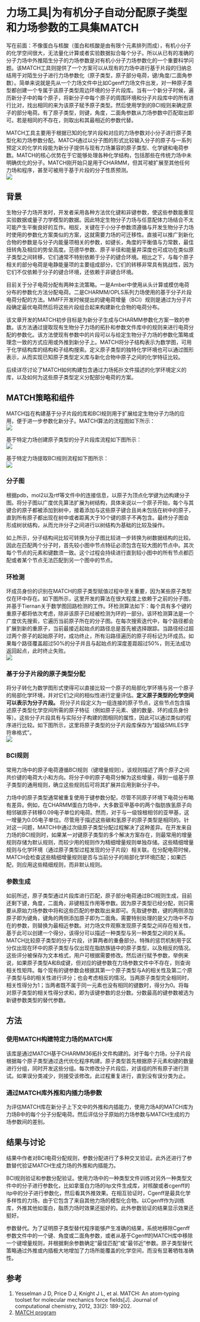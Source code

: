 # 力场工具|为有机分子自动分配原子类型和力场参数的工具集MATCH
写在前面：不像蛋白与核酸（蛋白和核酸是由有限个元素排列而成），有机小分子的化学空间很大，无法量化计算或者实验数据拟合每个分子。所以从已有的准确的分子力场中外推陌生分子的力场参数是对有机小分子力场参数化的一个重要科学问题。该MATCH工具则提供了一个方案可以从现有的力场中进行基于片段的归纳总结用于对陌生分子进行力场参数化（原子类型，原子部分电荷，键/角度/二面角参数）。简单来说就是先从一个力场文件中比如Cgenff力场文件出发，对一种原子类型都创建一个专属于该原子类型周边环境的分子片段库。当有一个新分子时候，遍历新分子中的每个原子，将新分子中每个原子的周围环境和分子片段库中的所有进行比对，找出相同的来为该原子赋予原子类型。然后使用学到的BCI规则来确定原子的部分电荷。有了原子类型，则键，角度，二面角参数从力场参数中匹配取出即可。若是相同的不存在，则取出和其最相近的参数代替。  

MATCH工具主要用于根据已知的化学片段和对应的力场参数对小分子进行原子类型化和力场参数分配。MATCH通过以分子图的形式比较输入分子的原子与一系列预定义的化学片段能为新分子提供与现有力场兼容的原子类型、化学键和电荷参数。MATCH的核心优势在于它能够处理各种化学结构，包括那些在传统力场中未明确优化的分子。MATCH刚开始只是用于CHARMM，但其可被扩展至其他任何力场和程序，甚至可被用于基于片段的分子性质预测。  
![](力场工具为有机分子自动分配原子类型和力场参数的工具集MATCH/力场工具为有机分子自动分配原子类型和力场参数的工具集MATCH_2024-12-25-16-49-20.png)  
## 背景
生物分子力场开发时，开发者采用各种方法优化键和非键参数，使这些参数能重现实验数据或量子力学模型的数据。因此特定生物分子力场与任意配体力场结合不太可能产生平衡良好的互作。相反，关键在于小分子参数须遵循与开发生物分子力场时使用的参数化方案类似的方案，这就需要力场的可迁移性。直接可以推广到新化合物的参数是与分子内能量项相关的参数，如键长，角度的平衡值与力常数，最佳扭转角及相应的势垒高度。范德华参数、原子半径和能量井深度也可成功在类似原子类型之间转移，它们通常不特别依赖于分子的键合环境。相比之下，与每个原子相关的部分电荷是电静能量项的主要组成部分，它们的转移非常具有挑战性，因为它们不仅依赖于分子的键合环境，还依赖于非键合环境。  

目前关于分子电荷分配有两种主流策略。一是Amber中使用从头计算或模仿电荷分布的参数化方法分配电荷。二是CHARMM/OPLS系列力场使用的基于分子片段电荷分配的方法。MMFF开发时候提出的键电荷增量（BCI）规则是通过为分子片段确定最优电荷然后将这些片段组合起来构建新化合物的电荷分布。  

该文章开发的MATCH初步目标是为新分子生成与CHARMM参数化方案一致的参数。该方法通过提取现有生物分子力场的拓扑和参数文件库中的规则来进行电荷分配的参数化。该方法使现有参数中的片段可以与给定生物分子力场的参数化策略或理念一致的方式应用或外推到新分子上。MATCH将分子结构表示为数学图，可用于化学结构库的结构和子结构搜索。定义原子类型的独特化学环境也可以通过图形表示，从而实现已知原子类型定义库与新化合物中原子之间的化学特征比较。  

后续详尽讨论了MATCH如何构建包含通过力场拓扑文件描述的化学环境定义的库，以及如何为这些原子类型定义分配部分电荷的方案。  
## MATCH策略和组件
MATCH旨在构建基于分子片段的库和BCI规则用于扩展给定生物分子力场的应用，便于进一步参数化新分子。MATCH算法的流程图如下所示：  
![](力场工具为有机分子自动分配原子类型和力场参数的工具集MATCH/力场工具为有机分子自动分配原子类型和力场参数的工具集MATCH_2024-12-25-20-02-07.png)  

基于特定力场创建原子类型的分子片段库流程如下图所示：  
![](力场工具为有机分子自动分配原子类型和力场参数的工具集MATCH/力场工具为有机分子自动分配原子类型和力场参数的工具集MATCH_2024-12-25-20-03-35.png)     

基于特定力场提取BCI规则流程如下图所示：  
![](力场工具为有机分子自动分配原子类型和力场参数的工具集MATCH/力场工具为有机分子自动分配原子类型和力场参数的工具集MATCH_2024-12-25-20-04-27.png)  
### 分子图
根据pdb，mol2以及rtf等文件中的连接信息，以原子为顶点化学键为边构建分子图。将分子图以广度优先算法扩展为树结构，具体来说以一个原子开始，每个与其键合的原子都被添加到树中，接着添加与这些原子键合且尚未包括在树中的原子，直到所有原子都出现在树中或者距离大于10个键的原子不再包含。最终分子图会形成树状结构，从而允许分子之间进行以树结构为基础的比较及操作。  

如上所示，分子结构间比较可转换为分子图比较进一步转换为树数据结构的比较。因此在匹配两个分子时，首先较小图中节点特征必须包含在较大图的节点中。其次每个节点的元素和键数须一致。这个过程会持续进行直到较小图中的所有节点都匹配或者某个节点无法匹配到另一个图中的节点。  
### 环检测
环成员身份的识别在MATCH的原子类型赋值过程中至关重要，因为某些原子类型仅在环中存在。如下图所示，这里开发的算法在很大程度上依赖于之前的分子图，并基于Tiernan关于数学图回路检测的工作。环检测算法如下：每个具有多个键的重原子都将依次考虑，除非该原子已经被检测为环的一部分。该环检测算法是一个广度优先搜索，它遍历当前原子所在的分子图。在每次搜索迭代中，每个路径都会扩展到新的重原子，当前最接近起始点的路径总是首先被选择跟踪。当路径经过超过两个原子的起始原子时，成功终止，所有沿路径遍历的原子将标记为环成员。如果每个路径覆盖超过50%的分子并且与起始点的深度差距超过50%，则无法成功返回起点，此时终止失败。  
![](力场工具为有机分子自动分配原子类型和力场参数的工具集MATCH/力场工具为有机分子自动分配原子类型和力场参数的工具集MATCH_2024-12-25-20-17-19.png)  
### 基于分子片段的原子类型分配
将分子转化为数学图形式使得可以直接比较一个原子的局部化学环境与另一个原子的局部化学环境，并对它们之间的相似性进行定量评估。**定义原子类型的化学空间可以表示为分子片段。** 将分子片段定义为一组连接的原子节点，这些节点包含描述原子类型化学空间所需的原子特征（例如原子元素、键的数量、环的成员身份等）。这些分子片段具有与实际分子构建的图相同的属性，因此可以通过类似的程序进行比较。如下图所示，这里将原子类型的分子片段库保存为“超级SMILES字符串格式”。  
![](力场工具为有机分子自动分配原子类型和力场参数的工具集MATCH/力场工具为有机分子自动分配原子类型和力场参数的工具集MATCH_2024-12-25-20-22-05.png)  
### BCI规则
常用力场中的原子电荷遵循BCI规则（键增量规则）。该规则描述了两个原子之间共价键的电荷大小和方向。将分子中的原子电荷分解为这些增量，得到一组基于原子类型的通用规则，确立这些规则后可将其扩展并应用到新分子中。    

力场中的原子类型通常被重复使用于键参数分配，尽管不同原子环境下电荷分布略有差异。例如，在CHARMM蛋白力场中，大多数亚甲基中的两个脂肪族氢原子向相邻碳原子转移0.09电子单位的电荷。然而，对于与一级铵根相邻的亚甲基，这一增量为0.05电子单位。尽管用于描述这些碳和氢原子的原子类型是相同的。针对这一问题，MATCH中通过次级原子类型分配过程解决了这种差异。在开发来自力场的BCI规则时，如果某一对键原子类型的多个解决方案存在，则最常用的增量规则存储为默认规则，而较少用的规则作为精细增量规则单独存储。这些精细增量规则与化学环境（通过原子类型过程发现的分子片段）相关联。在分配电荷时候，MATCH会检查这些精细增量规则是否与当前分子的局部化学环境匹配；如果匹配，则应用这些精细规则，而非默认规则。  
### 参数生成
如前所述，原子类型通过片段库进行匹配，原子部分电荷通过BCI规则生成，目前还剩下键，角度，二面角，非键相互作用等参数。因为原子类型已经分配，则只需要从原始力场参数中将和这些匹配的参数取出来即可。先取键参数，键的两侧添加原子即为键角，键角的两侧添加原子即为二面角。需要特别处理的是父力场中不存在的参数，则替换为最相近参数。对力场文件观察发现原子类型之间存在相关性，基于此可以创建一个得分，该得分可以描述一种类型与另一种类型之间的关系。MATCH比较原子类型的分子片段，计算两者的重叠部分。特殊的惩罚机制用于区分仅出现在环中的原子类型与仅出现在脂肪族链中的原子类型，以及相反的情况。这些评分被保存为文本格式，用户可根据需要修改。然后进行赋予参数，举例来说，如果原子类型A和B成键，但对应的键参数在力场参数文件中不存在，则查询相关性矩阵。每个现有的键参数会根据其第一个原子类型与A的相关性及第二个原子类型与B的相关性进行评分；也会考虑相反的情况。当两原子类型完全相同时，相关性得分为1；当两者既不属于同一元素也没有相同的键数时，得分为0。将每对原子类型的相关性得分求和，即为该键参数的总分数。分数最高的键参数被选为新键参数类型的替代参数。  
## 方法
### 使用MATCH构建特定力场的MATCH库
该库是通过MATCH基于CHARMM36拓扑文件构建的。对于每个力场，分子片段根据每个原子类型通过迭代优化程序构建。原子类型首先根据原子元素和键的数量进行分组，同时开发这些分组。每次修改分子片段后，对该组的所有原子进行测试。如果误分类减少，则接受该修改。此过程重复进行，直到没有误分类为止。  

### 通过MATCH库外推和内插力场参数
为评估MATCH库在新分子上下文中的外推和内插能力，使用力场A的MATCH库为力场B中的每个分子分配电荷。然后评估分子原始的力场参数与MATCH生成的力场参数间的差别。  
## 结果与讨论
结果中作者对BCI电荷分配规则，参数分配进行了多种交叉验证。此外还进行了参数替代验证MATCH生成力场的外推和内插能力。  

BCI规则验证和参数分配验证。使用力场中的一种类型文件训练对另外一种类型文件中的分子进行参数化，比如拿蛋白力场的itp文件生成库，对核酸或者cgenff的itp中的分子进行参数化，然后看其外推效果。在相互验证时，Cgenff是最具化学多样性的力场，由于它包含了来自其他力场的模型化合物。以Cgenff作为训练库，外推其他如蛋白，脂质力场时效果还挺好的。此外参数验证的结果显示效果还挺好。  

参数替代。为了证明原子类型替代程序能够产生准确的结果，系统地移除Cgenff参数文件中的一个键、角度或二面角参数，或者从基于Cgenff的MATCH库中移除一个键增量规则，并根据剩余参数确定“最佳匹配”或“最邻近”参数。原子类型替代策略通过外推或内插极大地增加了力场所能覆盖的化学空间，而没有显著牺牲准确性。  
## 参考
1. Yesselman J D, Price D J, Knight J L, et al. MATCH: An atom‐typing toolset for molecular mechanics force fields[J]. Journal of computational chemistry, 2012, 33(2): 189-202.  
2. [MATCH program](https://brooks.chem.lsa.umich.edu/index.php?page=match&subdir=articles/resources/software)  